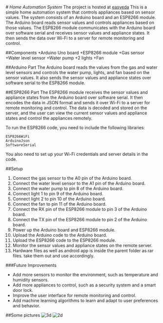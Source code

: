 *# Home Automation System*
The project is hosted at [easyeda](https://oshwlab.com/krish.shoaib55/home-automation)
This is a simple home automation system that controls appliances based on sensor values. The system consists of an Arduino board and an ESP8266 module. The Arduino board reads sensor values and controls appliances based on those values. The ESP8266 module communicates with the Arduino board over software serial and receives sensor values and appliance states. It then sends the data over Wi-Fi to a server for remote monitoring and control.

##Components
+Arduino Uno board
+ESP8266 module
+Gas sensor
+Water level sensor
+Water pump
+2 lights
+Fan

##Arduino Part
The Arduino board reads the values from the gas and water level sensors and controls the water pump, lights, and fan based on the sensor values. It also sends the sensor values and appliance states over software serial to the ESP8266 module.

##ESP8266 Part
The ESP8266 module receives the sensor values and appliance states from the Arduino board over software serial. It then encodes the data in JSON format and sends it over Wi-Fi to a server for remote monitoring and control. The data is decoded and stored on the server, and the user can view the current sensor values and appliance states and control the appliances remotely.

To run the ESP8266 code, you need to include the following libraries:
```
ESP8266WiFi
ArduinoJson
SoftwareSerial
```
You also need to set up your Wi-Fi credentials and server details in the code.

##Setup
1. Connect the gas sensor to the A0 pin of the Arduino board.
2. Connect the water level sensor to the A1 pin of the Arduino board.
3. Connect the water pump to pin 8 of the Arduino board.
4. Connect light 1 to pin 9 of the Arduino board.
5. Connect light 2 to pin 10 of the Arduino board.
6. Connect the fan to pin 11 of the Arduino board.
7. Connect the RX pin of the ESP8266 module to pin 3 of the Arduino board.
8. Connect the TX pin of the ESP8266 module to pin 2 of the Arduino board.
9. Power up the Arduino board and ESP8266 module.
10. Upload the Arduino code to the Arduino board.
11. Upload the ESP8266 code to the ESP8266 module.
12. Monitor the sensor values and appliance states on the remote server.
13. Hardware files as well as android app is inside the parent folder as rar files. take them out and use accordingly. 


###Future Improvements
+ Add more sensors to monitor the environment, such as temperature and humidity sensors.
+ Add more appliances to control, such as a security system and a smart door lock.
+ Improve the user interface for remote monitoring and control.
+ Add machine learning algorithms to learn and adapt to user preferences and behavior.

##Some pictures
![3d](https://github.com/manhoosbilli1/home-automation/assets/36271208/67110e69-fc3b-4b97-bac9-086a1e449937)
![2d](https://github.com/manhoosbilli1/home-automation/assets/36271208/424312cc-0b29-4391-a5c0-b3c392068891)

